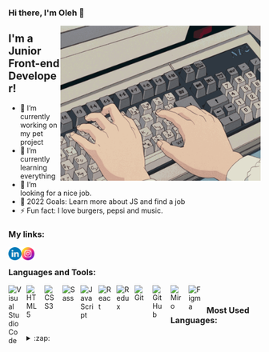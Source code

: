 ### Hi there, I'm Oleh 👋

<img align='right' alt='GIF' src='https://github.com/Ger4eK/Ger4eK/blob/main/6vIk.gif' width='400' height='310' />


## I'm a Junior Front-end Developer!

- 🔭 I’m currently working on my pet project
- 🌱 I’m currently learning everything
- 🤔 I’m looking for a nice job. 
- 🥅 2022 Goals: Learn more about JS and find a job
- ⚡ Fun fact: I love burgers, pepsi and music.

### My links:

[<img align="left" alt="LinkedIn" width="26px" src="https://github.com/Ger4eK/Ger4eK/blob/main/icons/linkedin.png" />][linkedin]
[<img align="left" alt="Instagram" width="26px" src="https://github.com/Ger4eK/Ger4eK/blob/main/icons/instagram%20(1).png" />][instagram]

<br/>

### Languages and Tools:

<img align="left" alt="Visual Studio Code" width="26px" src="https://cdn.jsdelivr.net/gh/devicons/devicon/icons/vscode/vscode-original.svg" style="padding-right:10px;" />
<img align="left" alt="HTML5" width="26px" src="https://cdn.jsdelivr.net/gh/devicons/devicon/icons/html5/html5-original.svg" style="padding-right:10px;" />
<img align="left" alt="CSS3" width="26px" src="https://cdn.jsdelivr.net/gh/devicons/devicon/icons/css3/css3-original.svg" style="padding-right:10px;" />
<img align="left" alt="Sass" width="26px" src="https://cdn.jsdelivr.net/gh/devicons/devicon/icons/sass/sass-original.svg" style="padding-right:10px;" />
<img align="left" alt="JavaScript" width="26px" src="https://cdn.jsdelivr.net/gh/devicons/devicon/icons/javascript/javascript-original.svg" style="padding-right:10px;" />
<img align="left" alt="React" width="26px" src="https://cdn.jsdelivr.net/gh/devicons/devicon/icons/react/react-original.svg" style="padding-right:10px;" />
<img align="left" alt="Redux" width="26px" src="https://cdn.jsdelivr.net/gh/devicons/devicon/icons/redux/redux-original.svg" style="padding-right:10px;" />
<img align="left" alt="Git" width="26px" src="https://cdn.jsdelivr.net/gh/devicons/devicon/icons/git/git-original.svg" style="padding-right:10px;" />
<img align="left" alt="GitHub" width="26px" src="https://user-images.githubusercontent.com/3369400/139447912-e0f43f33-6d9f-45f8-be46-2df5bbc91289.png" style="padding-right:10px;" />
<img align="left" alt="Miro" width="26px" src="https://www.freelogovectors.net/svg11/mirologo-freelogovectors.net.svg" style="padding-right:10px;" />
<img align="left" alt="Figma" width="26px" src="https://commons.wikimedia.org/wiki/File:Figma-logo.svg" style="padding-right:10px;" />

<br/>

### Most Used Languages:

<details>
 <summary>:zap: </summary>
 <img align="left" alt="Oleh's GitHub Top Languages" src="https://github-readme-stats.vercel.app/api/top-langs/?username=Ger4eK&show_icons=true&hide_border=true" />
</details>

                                                       
                                                          
[linkedin]: https://www.linkedin.com/in/oleh-hreskiv-439314221
[instagram]: https://www.instagram.com/oleh_hreskiv/
